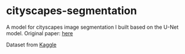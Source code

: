 # cityscapes-segmentation

A model for cityscapes image segmentation I built based on the U-Net model.
Original paper: [here](https://link.springer.com/chapter/10.1007/978-3-319-24574-4_28)

Dataset from [Kaggle](https://www.kaggle.com/datasets/dansbecker/cityscapes-image-pairs/data)

